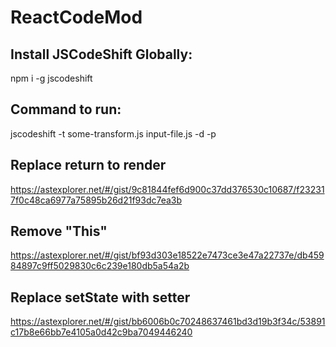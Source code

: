# ReactCodeMod

## Install JSCodeShift Globally:
npm i -g jscodeshift

## Command to run:
jscodeshift -t some-transform.js input-file.js -d -p

## Replace return to render
https://astexplorer.net/#/gist/9c81844fef6d900c37dd376530c10687/f232317f0c48ca6977a75895b26d21f93dc7ea3b

## Remove "This"
https://astexplorer.net/#/gist/bf93d303e18522e7473ce3e47a22737e/db45984897c9ff5029830c6c239e180db5a54a2b

## Replace setState with setter
https://astexplorer.net/#/gist/bb6006b0c70248637461bd3d19b3f34c/53891c17b8e66bb7e4105a0d42c9ba7049446240
